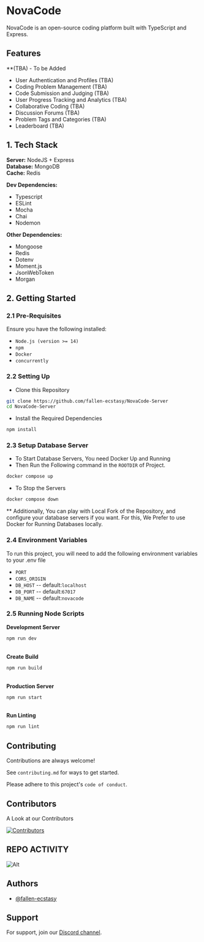 
# NovaCode
NovaCode is an open-source coding platform built with TypeScript and Express.

## Features

**(TBA) - To be Added

- User Authentication and Profiles (TBA)
- Coding Problem Management (TBA)
- Code Submission and Judging (TBA)
- User Progress Tracking and Analytics (TBA)
- Collaborative Coding (TBA)
- Discussion Forums (TBA)
- Problem Tags and Categories (TBA)
- Leaderboard (TBA)


## 1. Tech Stack

**Server:** NodeJS + Express\
**Database:** MongoDB\
**Cache:** Redis

**Dev Dependencies:**
- Typescript
- ESLint
- Mocha
- Chai
- Nodemon

**Other Dependencies:**
- Mongoose
- Redis
- Dotenv
- Moment.js
- JsonWebToken
- Morgan


## 2. Getting Started

### 2.1 Pre-Requisites
Ensure you have the following installed:

- `Node.js (version >= 14)`
- `npm`
- `Docker`
- `concurrently`

### 2.2 Setting Up
- Clone this Repository
```bash
git clone https://github.com/fallen-ecstasy/NovaCode-Server
cd NovaCode-Server
```

- Install the Required Dependencies
```bash
npm install
```

### 2.3 Setup Database Server
- To Start Database Servers, You need Docker Up and Running
- Then Run the Following command in the `ROOTDIR` of Project.
```bash
docker compose up
```
- To Stop the Servers
```bash
docker compose down
```

** Additionally, You can play with Local Fork of the Repository, and configure your database servers if you want.
For this, We Prefer to use Docker for Running Databases locally.

### 2.4 Environment Variables
To run this project, you will need to add the following environment variables to your .env file
- `PORT`
- `CORS_ORIGIN`
- `DB_HOST` -- default:`localhost`
- `DB_PORT` -- default:`67017`
- `DB_NAME` -- default:`novacode`

### 2.5 Running Node Scripts

**Development Server**
```bash
npm run dev
```
\
**Create Build**
```bash
npm run build
```
\
**Production Server**
```bash
npm run start
```
\
**Run Linting**
```bash
npm run lint
```

## Contributing

Contributions are always welcome!

See `contributing.md` for ways to get started.

Please adhere to this project's `code of conduct`.


## Contributors
A Look at our Contributors


[![Contributors](https://contrib.rocks/image?repo=fallen-ecstasy/Novacode-server)](https://github.com/fallen-ecstasy/NovaCode/graphs/contributors)
## REPO ACTIVITY

![Alt](https://repobeats.axiom.co/api/embed/0b0455b39b8c5f8e2c74acc988a2f8c03ffb7264.svg "Repobeats analytics image")
## Authors

- [@fallen-ecstasy](https://www.github.com/fallen-ecstasy)


## Support

For support, join our [Discord channel](https://discord.gg/pEG9QDMZVA).


